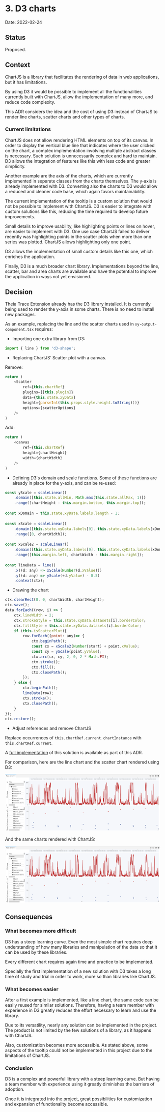 # 3. D3 charts

Date: 2022-02-24

## Status

Proposed.

## Context

ChartJS is a library that facilitates the rendering of data in web applications, but it has limitations.

By using D3 it would be possible to implement all the functionalities currently built with ChartJS, allow the implementation of many more, and reduce code complexity.

This ADR considers the idea and the cost of using D3 instead of ChartJS to render line charts, scatter charts and other types of charts.

### Current limitations

ChartJS does not allow rendering HTML elements on top of its canvas. In order to display the vertical blue line that indicates where the user clicked on the chart, a complex implementation involving multiple abstract classes is necessary. Such solution is unnecessarily complex and hard to maintain. D3 allows the integration of features like this with less code and greater simplicity.

Another example are the axis of the charts, which are currently implemented in separate classes from the charts themselves. The y-axis is already implemented with D3. Converting also the charts to D3 would allow a reduced and cleaner code base, which again favors maintainability.

The current implementation of the tooltip is a custom solution that would not be possible to implement with ChartJS. D3 is easier to integrate with custom solutions like this, reducing the time required to develop future improvements.

Small details to improve usability, like highlighting points or lines on hover, are easier to implement with D3. One use case ChartJS failed to deliver recently was highlighting points in the scatter plots when more than one series was plotted. ChartJS allows highlighting only one point.

D3 allows the implementation of small custom details like this one, which enriches the application.

Finally, D3 is a much broader chart library. Implementations beyond the line, scatter, bar and area charts are available and have the potential to improve the application in ways not yet envisioned.

## Decision

Theia Trace Extension already has the D3 library installed. It is currently being used to render the y-axis in some charts. There is no need to install new packages.

As an example, replacing the line and the scatter charts used in `xy-output-component.tsx` requires:

- Importing one extra library from D3:

```js
import { line } from 'd3-shape';
```

- Replacing ChartJS' Scatter plot with a canvas.

Remove:

```js
return (
	<Scatter
		ref={this.chartRef}
		plugins={[this.plugin]}
		data={this.state.xyData}
		height={parseInt(this.props.style.height.toString())}
		options={scatterOptions}
	/>
)
```

Add:

```js
return (
	<canvas
		ref={this.chartRef}
		height={chartHeight}
		width={chartWidth}
	/>
)
```

- Defining D3's domain and scale functions. Some of these functions are already in place for the y-axis, and can be re-used:

```js
const yScale = scaleLinear()
	.domain([this.state.allMin, Math.max(this.state.allMax, 1)])
	.range([chartHeight - this.margin.bottom, this.margin.top]);

const xDomain = this.state.xyData.labels.length - 1;

const xScale = scaleLinear()
	.domain([this.state.xyData.labels[0], this.state.xyData.labels[xDomain]].map(Number))
	.range([0, chartWidth]);

const xScale2 = scaleLinear()
	.domain([this.state.xyData.labels[0], this.state.xyData.labels[xDomain]].map(Number))
	.range([this.margin.left, chartWidth - this.margin.right]);

const lineData = line()
	.x((d: any) => xScale(Number(d.xValue)))
	.y((d: any) => yScale(+d.yValue) - 0.5)
	.context(ctx);
```

- Drawing the chart

```js
ctx.clearRect(0, 0, chartWidth, chartHeight);
ctx.save();
data.forEach((row, i) => {
	ctx.lineWidth = 2;
	ctx.strokeStyle = this.state.xyData.datasets[i].borderColor;
	ctx.fillStyle = this.state.xyData.datasets[i].borderColor;
	if (this.isScatterPlot){
		row.forEach((point: any)=> {
			ctx.beginPath();
			const cx = xScale2(Number(start) + point.xValue);
			const cy = yScale(point.yValue);
			ctx.arc(cx, cy, 2, 0, 2 * Math.PI);
			ctx.stroke();
			ctx.fill();
			ctx.closePath();
		});
	} else {
		ctx.beginPath();
		lineData(row);
		ctx.stroke();
		ctx.closePath();
	}
});
ctx.restore();
```

- Adjust references and remove ChartJS

Replace occurrences of `this.chartRef.current.chartInstance` with `this.chartRef.current`.

A [full implementation][implementation] of this solution is available as part of this ADR.

For comparison, here are the line chart and the scatter chart rendered using D3:

![Examples with D3](0003/Example_D3.png)

And the same charts rendered with ChartJS:

![Examples with ChartJS](0003/Example_ChartJS.png)

## Consequences

### What becomes more difficult

D3 has a steep learning curve. Even the most simple chart requires deep understanding of how many libraries and manipulation of the data so that it can be used by these libraries.

Every different chart requires again time and practice to be implemented.

Specially the first implementation of a new solution with D3 takes a long time of study and trial in order to work, more so than libraries like ChartJS.

### What becomes easier

After a first example is implemented, like a line chart, the same code can be easily reused for similar solutions. Therefore, having a team member with experience in D3 greatly reduces the effort necessary to learn and use the library.

Due to its versatility, nearly any solution can be implemented in the project. The product is not limited by the few solutions of a library, as it happens with ChartJS.

Also, customization becomes more accessible. As stated above, some aspects of the tooltip could not be implemented in this project due to the limitations of ChartJS.

### Conclusion

D3 is a complex and powerful library with a steep learning curve. But having a team member with experience using it greatly diminishes the barriers of adoption.

Once it is integrated into the project, great possibilities for customization and expansion of functionality become accessible.

[implementation]: ./0003/proto_xy-output-component.tsx
